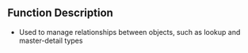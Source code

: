  ## Function Description
- Used to manage relationships between objects, such as lookup and master-detail types
